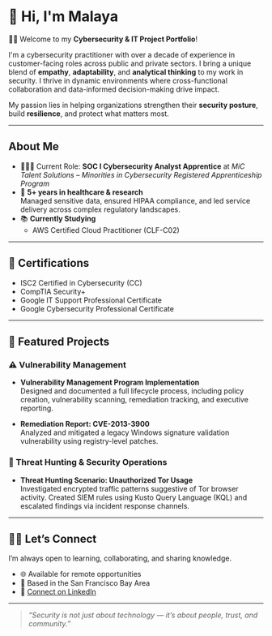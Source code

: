 # 🌺 Hi, I'm Malaya

👋🏾 Welcome to my **Cybersecurity & IT Project Portfolio**!

I'm a cybersecurity practitioner with over a decade of experience in customer-facing roles across public and private sectors. I bring a unique blend of **empathy**, **adaptability**, and **analytical thinking** to my work in security. I thrive in dynamic environments where cross-functional collaboration and data-informed decision-making drive impact.

My passion lies in helping organizations strengthen their **security posture**, build **resilience**, and protect what matters most.

---

## About Me
- 👩🏾‍💻 Current Role: **SOC I Cybersecurity Analyst Apprentice**  at *MiC Talent Solutions – Minorities in Cybersecurity Registered Apprenticeship Program*
- 🏥 **5+ years in healthcare & research**  
  Managed sensitive data, ensured HIPAA compliance, and led service delivery across complex regulatory landscapes.
- 📚 **Currently Studying**
  - AWS Certified Cloud Practitioner (CLF-C02)

---

## 🏅 Certifications
  - ISC2 Certified in Cybersecurity (CC) 
  - CompTIA Security+
  - Google IT Support Professional Certificate
  - Google Cybersecurity Professional Certificate

---

## 🎯 Featured Projects

### ⚠️ Vulnerability Management

- **Vulnerability Management Program Implementation**  
  Designed and documented a full lifecycle process, including policy creation, vulnerability scanning, remediation tracking, and executive reporting.

- **Remediation Report: CVE-2013-3900**  
  Analyzed and mitigated a legacy Windows signature validation vulnerability using registry-level patches.

### 🚨 Threat Hunting & Security Operations

- **Threat Hunting Scenario: Unauthorized Tor Usage**  
  Investigated encrypted traffic patterns suggestive of Tor browser activity. Created SIEM rules using Kusto Query Language (KQL) and escalated findings via incident response channels.

---

## 🤝🏾 Let’s Connect

I’m always open to learning, collaborating, and sharing knowledge.

- 🌐 Available for remote opportunities  
- 📍 Based in the San Francisco Bay Area  
- 🔗 [Connect on LinkedIn](https://www.linkedin.com/in/your-profile)

---

> *“Security is not just about technology — it’s about people, trust, and community.”*
